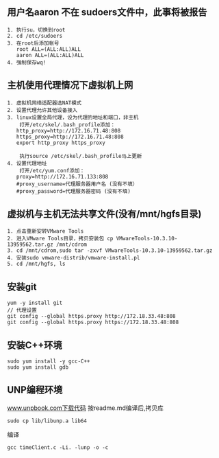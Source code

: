 ## 用户名aaron 不在 sudoers文件中，此事将被报告
```
1. 执行su，切换到root
2. cd /etc/sudoers
3. 在root后添加帐号
   root ALL=(ALL:ALL)ALL
   aaron ALL=(ALL:ALL)ALL
4. 强制保存wq!
```

## 主机使用代理情况下虚拟机上网
```
1. 虚拟机网络适配器选NAT模式
2. 设置代理允许其他设备接入
3. linux设置全局代理，设为代理的地址和端口，非主机
    打开/etc/skel/.bash_profile添加：
   http_proxy=http://172.16.71.48:808
   https_proxy=http://172.16.71.48:808
   export http_proxy https_proxy
   
    执行source /etc/skel/.bash_profile马上更新
4. 设置代理地址
    打开/etc/yum.conf添加：
   proxy=http://172.16.71.133:808 
   #proxy_username=代理服务器用户名 (没有不填）
   #proxy_password=代理服务器密码 (没有不填)
```

## 虚拟机与主机无法共享文件(没有/mnt/hgfs目录)
```	
1. 点击重新安转VMware Tools
2. 进入VMware Tools目录，拷贝安装包 cp VMwareTools-10.3.10-13959562.tar.gz /mnt/cdrom
3. cd /mnt/cdrom,sudo tar -zxvf VMwareTools-10.3.10-13959562.tar.gz
4. 安装sudo vmware-distrib/vmware-install.pl
5. cd /mnt/hgfs, ls
```

## 安装git
```
yum -y install git
// 代理设置
git config --global https.proxy http://172.18.33.48:808
git config --global https.proxy https://172.18.33.48:808
```
## 安装C++环境
```
sudo yum install -y gcc-C++
sudo yum install gdb
```
## UNP编程环境
www.unpbook.com下载代码
按readme.md编译后,拷贝库
```
sudo cp lib/libunp.a lib64
```
编译
```
gcc timeClient.c -Li. -lunp -o -c
```
